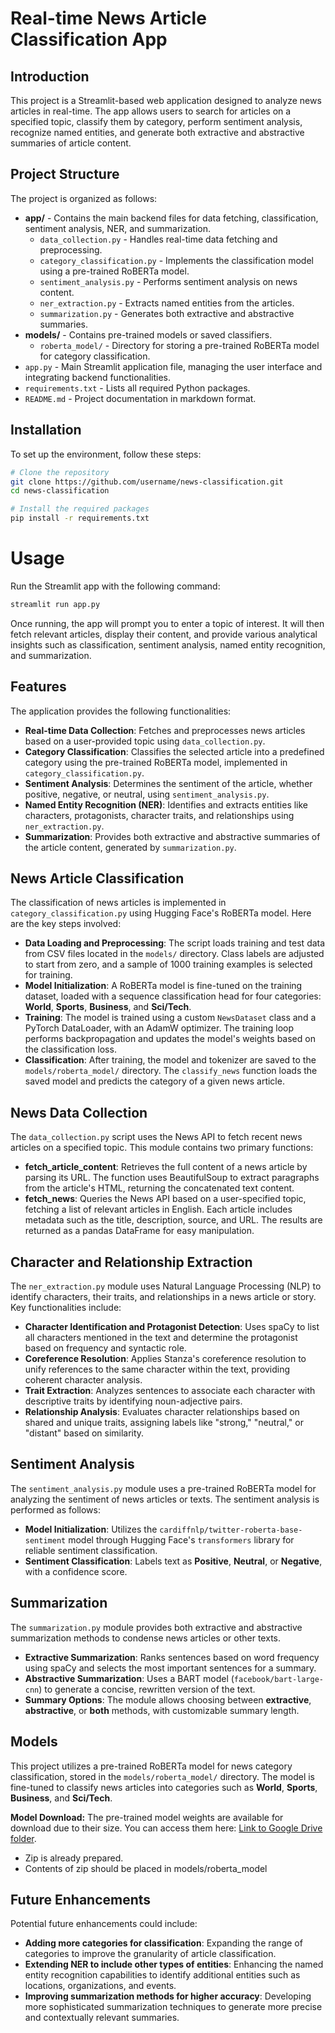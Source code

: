 # Real-time News Article Classification App

## Introduction
This project is a Streamlit-based web application designed to analyze news articles in real-time. The app allows users to search for articles on a specified topic, classify them by category, perform sentiment analysis, recognize named entities, and generate both extractive and abstractive summaries of article content.

## Project Structure
The project is organized as follows:

- **app/** - Contains the main backend files for data fetching, classification, sentiment analysis, NER, and summarization.
  - `data_collection.py` - Handles real-time data fetching and preprocessing.
  - `category_classification.py` - Implements the classification model using a pre-trained RoBERTa model.
  - `sentiment_analysis.py` - Performs sentiment analysis on news content.
  - `ner_extraction.py` - Extracts named entities from the articles.
  - `summarization.py` - Generates both extractive and abstractive summaries.
- **models/** - Contains pre-trained models or saved classifiers.
  - `roberta_model/` - Directory for storing a pre-trained RoBERTa model for category classification.
- `app.py` - Main Streamlit application file, managing the user interface and integrating backend functionalities.
- `requirements.txt` - Lists all required Python packages.
- `README.md` - Project documentation in markdown format.

## Installation
To set up the environment, follow these steps:

```bash
# Clone the repository
git clone https://github.com/username/news-classification.git
cd news-classification

# Install the required packages
pip install -r requirements.txt
```

# Usage
Run the Streamlit app with the following command:
```bash
streamlit run app.py
```
Once running, the app will prompt you to enter a topic of interest. It will then fetch relevant articles, display their content, and provide various analytical insights such as classification, sentiment analysis, named entity recognition, and summarization.

## Features
The application provides the following functionalities:

- **Real-time Data Collection**: Fetches and preprocesses news articles based on a user-provided topic using `data_collection.py`.
- **Category Classification**: Classifies the selected article into a predefined category using the pre-trained RoBERTa model, implemented in `category_classification.py`.
- **Sentiment Analysis**: Determines the sentiment of the article, whether positive, negative, or neutral, using `sentiment_analysis.py`.
- **Named Entity Recognition (NER)**: Identifies and extracts entities like characters, protagonists, character traits, and relationships using `ner_extraction.py`.
- **Summarization**: Provides both extractive and abstractive summaries of the article content, generated by `summarization.py`.

## News Article Classification
The classification of news articles is implemented in `category_classification.py` using Hugging Face's RoBERTa model. Here are the key steps involved:

- **Data Loading and Preprocessing**: The script loads training and test data from CSV files located in the `models/` directory. Class labels are adjusted to start from zero, and a sample of 1000 training examples is selected for training.
- **Model Initialization**: A RoBERTa model is fine-tuned on the training dataset, loaded with a sequence classification head for four categories: **World**, **Sports**, **Business**, and **Sci/Tech**.
- **Training**: The model is trained using a custom `NewsDataset` class and a PyTorch DataLoader, with an AdamW optimizer. The training loop performs backpropagation and updates the model's weights based on the classification loss.
- **Classification**: After training, the model and tokenizer are saved to the `models/roberta_model/` directory. The `classify_news` function loads the saved model and predicts the category of a given news article.

## News Data Collection
The `data_collection.py` script uses the News API to fetch recent news articles on a specified topic. This module contains two primary functions:

- **fetch_article_content**: Retrieves the full content of a news article by parsing its URL. The function uses BeautifulSoup to extract paragraphs from the article's HTML, returning the concatenated text content.
- **fetch_news**: Queries the News API based on a user-specified topic, fetching a list of relevant articles in English. Each article includes metadata such as the title, description, source, and URL. The results are returned as a pandas DataFrame for easy manipulation.

## Character and Relationship Extraction
The `ner_extraction.py` module uses Natural Language Processing (NLP) to identify characters, their traits, and relationships in a news article or story. Key functionalities include:

- **Character Identification and Protagonist Detection**: Uses spaCy to list all characters mentioned in the text and determine the protagonist based on frequency and syntactic role.
- **Coreference Resolution**: Applies Stanza's coreference resolution to unify references to the same character within the text, providing coherent character analysis.
- **Trait Extraction**: Analyzes sentences to associate each character with descriptive traits by identifying noun-adjective pairs.
- **Relationship Analysis**: Evaluates character relationships based on shared and unique traits, assigning labels like "strong," "neutral," or "distant" based on similarity.

## Sentiment Analysis
The `sentiment_analysis.py` module uses a pre-trained RoBERTa model for analyzing the sentiment of news articles or texts. The sentiment analysis is performed as follows:

- **Model Initialization**: Utilizes the `cardiffnlp/twitter-roberta-base-sentiment` model through Hugging Face's `transformers` library for reliable sentiment classification.
- **Sentiment Classification**: Labels text as **Positive**, **Neutral**, or **Negative**, with a confidence score.

## Summarization
The `summarization.py` module provides both extractive and abstractive summarization methods to condense news articles or other texts.

- **Extractive Summarization**: Ranks sentences based on word frequency using spaCy and selects the most important sentences for a summary.
- **Abstractive Summarization**: Uses a BART model (`facebook/bart-large-cnn`) to generate a concise, rewritten version of the text.
- **Summary Options**: The module allows choosing between **extractive**, **abstractive**, or **both** methods, with customizable summary length.

## Models
This project utilizes a pre-trained RoBERTa model for news category classification, stored in the `models/roberta_model/` directory. The model is fine-tuned to classify news articles into categories such as **World**, **Sports**, **Business**, and **Sci/Tech**.

**Model Download:** The pre-trained model weights are available for download due to their size. You can access them here: [Link to Google Drive folder](https://drive.google.com/drive/folders/1-1VXJY-6IWGJaKJBOsanx53Es_OX3w-a?usp=sharing).

- Zip is already prepared.
- Contents of zip should be placed in models/roberta_model
  
## Future Enhancements
Potential future enhancements could include:

- **Adding more categories for classification**: Expanding the range of categories to improve the granularity of article classification.
- **Extending NER to include other types of entities**: Enhancing the named entity recognition capabilities to identify additional entities such as locations, organizations, and events.
- **Improving summarization methods for higher accuracy**: Developing more sophisticated summarization techniques to generate more precise and contextually relevant summaries.
